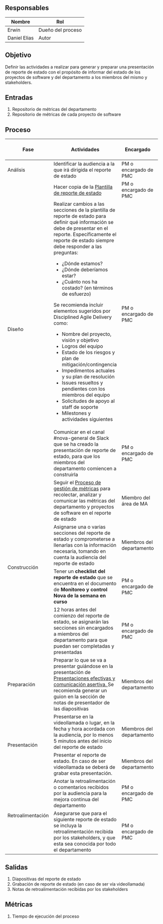 ## Responsables

| Nombre  | Rol   |
|---------|-------|
|    Erwin     | Dueño del proceso |
|    Daniel Elias     | Autor |

## Objetivo
Definir las actividades a realizar para generar y preparar una presentación de reporte de estado con el propósito de informar del estado de los proyectos de software y del departamento a los miembros del mismo y stakeholders.


## Entradas
1. Repositorio de métricas del departamento
2. Repositorio de métricas de cada proyecto de software

## Proceso

<table>
  <thead>
    <tr>
      <th>Fase</th>
      <th>Actividades</th>
      <th>Encargado</th>
      <th>Áreas del CMMI</th>
    </tr>
  </thead>
  <tbody>
    <tr>
      <td rowspan="1">Análisis</td>
      <td> Identificar la audiencia a la que irá dirigida el reporte de estado</td>
      <td>PM o encargado de PMC</td>
      <td>PMC</td>
    </tr>
    <tr>
      <td rowspan="3">Diseño</td>
      <td> Hacer copia de la <a href="https://drive.google.com/file/d/1dpBivvOogRRn4Zhop3fV9m18MBa7H7Jp/view?usp=sharing">Plantilla de reporte de estado</a> </td>
      <td>PM o encargado de PMC</td>
      <td>PMC</td>
    </tr>
     <tr>
      <td> Realizar cambios a las secciones de la plantilla de reporte de estado para definir qué información se debe de presentar en el reporte. Específicamente el reporte de estado siempre debe responder a las preguntas: 
      <ul>
          <li>¿Dónde estamos?</li>
          <li>¿Dónde deberíamos estar?</li>
          <li>¿Cuánto nos ha costado? (en términos de esfuerzo)</li>
      </ul> 
      Se recomienda incluir elementos sugeridos por Disciplined Agile Delivery como:
       <ul>
          <li>Nombre del proyecto, visión y objetivo</li>
          <li>Logros del equipo</li>
          <li>Estado de los riesgos y plan de mitigación/contingencia</li>
          <li>Impedimentos actuales y su plan de resolución</li>
          <li>Issues resueltos y pendientes con los miembros del equipo</li>
          <li>Solicitudes de apoyo al staff de soporte</li>
          <li>Milestones y actividades siguientes</li>
      </ul> 
      </td>
      <td>PM o encargado de PMC</td>
      <td>PMC</td>
    </tr>
     <tr>
      <td> Comunicar en el canal #nova-general de Slack que se ha creado la presentación de reporte de estado, para que los miembros del departamento comiencen a construirla </td>
      <td>PM o encargado de PMC</td>
      <td>PMC</td>
    </tr>
    <tr>
      <td rowspan="4">Construcción</td>
      <td> Seguir el <a href="https://github.com/novaDepto/Nova/wiki/Proceso-de-gesti%C3%B3n-de-m%C3%A9tricas">Proceso de gestión de métricas</a> para recolectar, analizar y comunicar las métricas del departamento y proyectos de software en el reporte de estado</td>
      <td>Miembro del área de MA</td>
      <td>MA</td>
    </tr>
    <tr>
      <td> Asignarse una o varias secciones del reporte de estado y comprometerse a llenarlas con la información necesaria, tomando en cuenta la audiencia del reporte de estado </td>
      <td> Miembros del departamento</td>
      <td> PMC </td>
    </tr>
    <tr>
      <td> Tener un <strong> checklist del reporte de estado </strong> que se encuentra en el documento de <strong> Monitoreo y control Nova de la semana en curso </strong> </td>
      <td> PM o encargado de PMC </td>
      <td> PMC </td>
     <tr>
      <td> 12 horas antes del comienzo del reporte de estado, se asignarán las secciones sin encargados a miembros del departamento para que puedan ser completadas y presentadas</td>
      <td> PM o encargado de PMC</td>
      <td> PMC </td>
    </tr>
    <tr>
      <td>Preparación</td>
      <td> Preparar lo que se va a presentar guiándose en la presentación de <a href="https://docs.google.com/presentation/d/1VL4kB6_yD6mA9cgn3qC8eTLbvYH6moIDaHuy63MhOb4/edit#slide=id.g35f391192_00">  Presentaciones efectivas y comunicación asertiva. </a> Se recomienda generar un guion en la sección de notas de presentador de las diapositivas </td>
      <td> Miembros del departamento</td>
      <td> PMC</td>
    </tr>
    <tr>
      <td rowspan="2">Presentación </td>
      <td> Presentarse en la videollamada o lugar, en la fecha y hora acordada con la audiencia, por lo menos 5 minutos antes del inicio del reporte de estado </td>
      <td> Miembros del departamento </td>
      <td> PMC </td>
       <tr>
      <td> Presentar el reporte de estado. En caso de ser videollamada se deberá de grabar esta presentación. </td>
      <td> Miembros del departamento </td>
      <td> PMC </td>
    </tr>
    </tr>
    <tr>
      <td rowspan="2">Retroalimentación</td>
      <td> Anotar la retroalimentación o comentarios recibidos por la audiencia para la mejora continua del departamento</td>
      <td> PM o encargado de PMC </td>
      <td> PMC</td>
    </tr>
    <tr>
      <td> Asegurarse que para el siguiente reporte de estado se incluya la retroalimentación recibida por los stakeholders, y que esta sea conocida por todo el departamento </td>
      <td> PM o encargado de PMC  </td>
      <td> PMC </td>
    </tr>
  </tbody>
</table>

## Salidas
1. Diapositivas del reporte de estado
2. Grabación de reporte de estado (en caso de ser vía videollamada)
3. Notas de retroalimentación recibidas por los stakeholders

## Métricas
1. Tiempo de ejecución del proceso